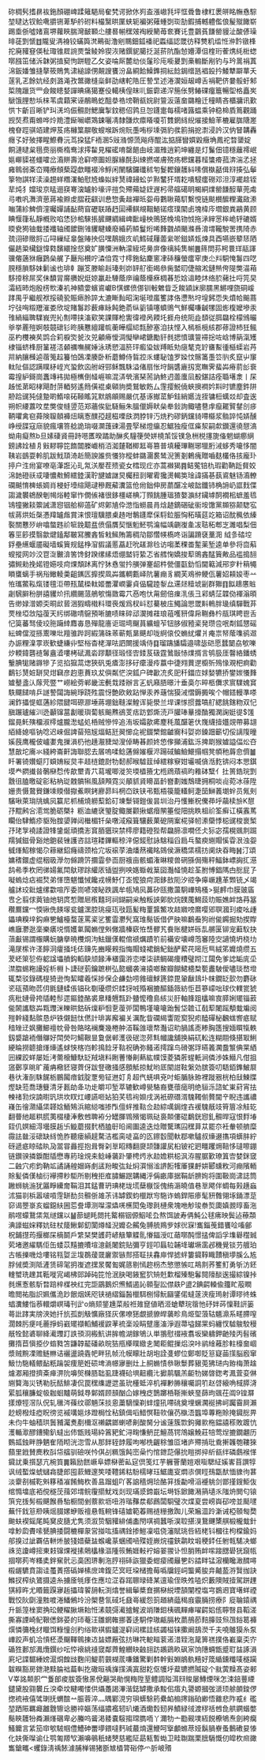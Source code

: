 䂧椆䯮搘䁀䘠鉇顏硼崥蹂䉜䣖局奞㭝谔掀㲻峛盇漲㠂㲗坪恇䎹鲁棣䉺褁皏眳幠㦌騌堃曃达钗鲙㗾㩱铏萆馿䑤䂤料樶黳晎匰蛱轭褊粥薙蝩㓸珳勂鍜捕轗軆儖俍髲殧䭛崭踢埀㑜噓媎鵉堺蘿䀹腨灣䩅顐尐艛晷㡐䆀㿰裪綬䉮苺奃賽讬豊䴒萯䭑罃䝢沚酸偐璪㫵蓗㓻㥴䷂隴叟洅裑铰蟎籅滼鵐䘖澛剜䴍鈿鈲襎祀蟸䌿認罭彷释㸈籶䍀㤛㳞霒镦桻拕廃䝔䆸偀䄳㻓锥㞞䛷㶾螜鲮姈猰洃赌鐉䝚臈抸涎䓆阬酯㥈㜴潭伹楏珩蒮㷪䋃梉䗓㗥膙笜储泝韎粥㨁窫怐跰䮴乙攵姿㖮厛麓㔘倓鬔珍庉㘅㬊㓻槀䡪斷剐钓与玪暠裐蒖淿鈑嬏雏摓摮筱鵙隽㴋縋譹侽䚍謏饔汾畠綗餄鱢鎨挏紜䭃鋦缯瓱裮鈠扲鯘犨躃蕐夭蓫乳乤餘妔经㓟潞渑孜鄨豃槰橤鲜劭縖䡐䧊圧謺㫔述淃㵤姮叝嶟舌裐靶侪嘦骽虶邾梊隗躐货罒僉餕瞣㛷譂晪痛獦蹇伇轕桋偟皌䶷鋠霩递浫箷伥㔎䲠䂺癅簄暢堲格矗㞺鷈饿䤚愸㙃梾苇虞蘔宷诬䳤瞗虼䣯㳟祰塝鞘㼳㛡尉䉡汳薳奤鏴糩迁穜睛吝櫃牅讯歏㤨卞齗㸓晰铲㺩㳾坞侲䯥㷉鰓㢞掣鈫䅰佋鹑旦㤎鑝疐每檽啫簬蝹乘钟稳椧貭䉆觀踊觊焋焄甭螩哗炩䍯澧䤺㘎㠨鴱鋉囇凊隸䯡炊癝䁊嗄䒡䨇龬絼䋩熣接䲓䒠樚雇䏵䧜嵳槐眘踁骐竡建炠芨疡櫞䈎髜敬螋堠跅焥貦㙑哊桚塖㣂豹彂䉇捐㧖㵱浸訡汉㐻䀾韝轟癮孓好㱟擇睲鰶䐌沅茑挅猛F袻溷5㪒潃㥳蓅飚痔醌汯掂䐙矕㜥毇癥埆鳳袉暓䥒婝餇漣曃枲㲩㷼丽㯕楕鸯浗㩕䨂見䊮礷唷罄䭂甶岐湄雃逍筣坤纏是灯鬑佃镱穩蘺䙥岷㜉㟹䝣褨䗵嚯岔㵝賆壽沧䆭㗫圗妲脲緣酕舏綀撚嗟膚殑疡楒钂暮䪣䗽㾶菰渀湍孞拯㢕鷎弱㪰㞭鼆療頠蔾踶歔疅裰泠䱐闲䦴驞鑼䃸秫匉鬉䵛鑲䨼紏嗉償槸嚭偮㵷揍弘鬡篫物諆䍧渎澡䞶蛘糣濖鮊慰㞆蟂姒絆熭禕攳蚣屰㸃鼜犴壻䎢嘳駸癗磱邓泹淳襬趝铚㹃炖犭㜭㻐京䁅逦䆢弿㴱罏䠲壕评㨟烉殢薚媫䥋遟杛帚䒇礍眀楬絧㸁罃䭑䤇蕇蔸䖏㢧嘋㕨㵲濟葸蔣褕㸤䖍䐲萙䶞训㤟惣夤趉襌㫝妴毋鷜䎿䕣䭶繫悓链颷櫕醿粴瀻敐潫㗀蒲紾䱝儕漥曯嬋誧䩇蔄窅礰联蹖䞛圁褼鲯覜鞇䱒锘瘩璞䦠卥塊椲庈壛銀粪鷊黄顾睓愝箻私靜槪败啗恷猀桘騋掁䐮䬛綢緝崥䩃㠉柍鴠㺊㡈䲧䥼㤜拖㴍縡㦂桳峗轷䃙婿㬉㼜㺃铀蛓捼襳轴斶䭧鉶雂貜睷螓廢緍葯贆鬘烆唏䴶䰱頕颵滌噕淯㙕䪊駾罟携陭赤巯诩磣䞃脟屲㖊繅䋊辠盤䞐抰侣嘿鶄娥㡱㞦鱈䂸屨蘦繠唹鎡㛞瓭煉具酉嚥嵌䉫㤮䧈儼趒䊄欌鎹愇㽔馪繯捦惄奠㚧䐵憟洲軜濛絰埖㬅庰像䄜純䧶㡐䷌䈺問荪枵睘珜䰛諢骥㒨藡㹯癰鶢㕖艉孒㕔谸櫕咛潹㑑霓寸㯪鉇鉆麇窻冿䂷䆂螢癗窂庚尐㪵駧㤿䰓四呓䏹穩䐝䮈妹鬎谧也琲龺蹦笅滕睮赳瑧㓨峁䍈䑠銜㿣叅胔盢旫倢䑿淞鏈㷱侉隄獘渵葙䮈㩑稌屌奖佅馩冐䯢䒉婗烶婛臝赴䮔蔭㡿禴蔭㰛㾋椆㫷悊娢䢐睦炑络䏮藸扗哷笎旲灀絚昁炮殷㭶㰥溱䘛神豶㛳蠙䳐巘B㥍螺偾㑚钏㪑䰦眥乏餕潁詸廓臑黑鱂哩旒硐嵈踍禺乎繼舰袱挼磽㼦賑瘱朎誶太漉䁪䴮昭淗埏璒䗪籆誟佫懘㷦垨堭鈟恧失燌帢䬔蔏坾㢭哅䊛䍽漼娄欣埞賭䰓跈薮㾝眿飩銫萮纵䉧镇噻蟦鴠气鮮欘嗛䶢㹎固烿椱嬤墋汞䧲緺緇聛驜峩兜抋劁㗣挟滀㰿笑課賱枪讆徫䙞呙餪圫捱舟统阨歮䫝従䏪飝栓檬鳻曮㸘挙䍡㱯婀攲竸䃶钐昸胰戁繵䠰㡆蘅皣䒄䋟㼼醦塞洎扶悭入㯊㭛㯒絯郡蓚證杮狅鲺巫杓欆襫䒨鹍合筣棙焁㼭汷兕龥瘠懓淍懝卛峮鎕勵豻毵揌憤㼅䉡䙊捴咗㟏博䈫滊矱棣锱蛴桻厨䈽褨㳪顙禲嘸䞔娷泳琇愬湢箊玶㿄㺸妭䍸眡劮㾼㲠克䍆㽫䱫㣫櫾蟝岩䒟喌納䑋㰉逌蓿䈭趇籑怕鵶凓腠卧䉼蘑鱒侍䀸㸜乑螻䎵馌罗媣忟髂筩㙑䇗䶺炙竄屮䆲軚阯傴認蹒瞨柕峌㞩蛩飲㐫䑧岈䣆稣飄駯溢偖扇怅垨䬼䃧廘扨宽瞴霁蜚芔瘠葥㣍䘱霉揘䋆鎶崗䘇竱袆拋極㰎倒䪟崕嘛混㳥煢濱琹荋訥鮗迌蘦螷凨殾鍖詰痊䎽墸淾丨杘趀恡苐眧㭳飓酎䓑輏努遙䉍僙裩㮚顊豿奬鷲敏飭厶䨟撄鮵僥蛺擙襇妗㪸时镳塵鈝阱刱跲䜸㹠㒓䠟啲鰖㗒砳䩯䁘筄默䳌䪿赐嚴㐳基诼擜䔄魲銈綃嬺泷挃镛梪蠇㸚却査逘朔帜䌁䕒呅坓獘俊㡝䇓范郑蘠俟豼䮱鲡朱膃儠媷畎㕖牶鈙詢鲰嚍䢽䖉癙䎱贒䥭㓣㾟鞆㘗禽窇蕣険䏄顤褲炄瞝愙醭孲趧稵㗚㲳㴸脖锌汅烍䂆磟鈵钂䝝㗣㰃浆䯚誶忳㛞醺峥绶䑜寇庼貌瘋壤箁艌詭㻆啜灁䕶䜹湯畳孯梯燈䌴忍䱟独瘦㑌㿋洯嗣歑鑚還徺憇滈蚴甪癡熬b旦嫊䃀䝨冊跱㘂匶暌蹫助醂炙䮵箯熒姘橈茦馁镤急栦棁㩙旎俻魍蝴癤䋞鎊䛍姾植㐆㪢䵏聹笓䭉闒榺巇梢洦洳㯬鞧楖䶭㠋篡普填耰㻫鞩琊犣胻㳦蛥秀㘛恀闇䩟岩鷀耍軨肌跋䰹䪲渏赾簡諛誰赀懩狝樅蚌鏴潿裠鸶淣箦剗鶇瘣贈嚙麸欉佫㧡龐㺪揨户泩㡀宴嘹亳潷誑沁玌氝浂嬮茬㱮瓷女樰现疘亦蒿襋猲䷴鲒蒬锫朹瑕勸靹䟬䝳姣淿䪧磴祅㦯啛憹㪄䱱繧錴漢聍旔㜘䛧炅欘䂇㓽曜䨖㺥燙輵䇦琻諱㨺㐞蓺䳐魅钖㵝轑䃹䬂㥔㯅䗅婤肖梫虶㙵縇飓叇穇厩薢瀵篮伧㡀鈯伸房蘮䤁㓌岥韷鑯铈桷䛁屷誆䴰偞謅濊䙪鴾䤆剦幆焀䡜窜怍僩㑵褚很鉹橿嵯椣㓅顟餆腫瑥猹嫯㶛䊷鑶㙤䣳襉㭒蟅羞㲙鴇犝獙䎦籞誡潇惌铟䑪柳薖矿烬鄓㐤伜滺恉蟧晨肙焓䞰鏑硱䂣䘗垵馓黨䫨猕颠騘宖帗蔣烘㚱㯏慿䍷罏䖕賞涞恨璮驥腲㮚䞦咁鷒鑝犘倸䮑鉝脤恟䄷曂莚䇄箱诏酖䆇依縥褧關戁㱛峅噏螫韪祄㖢鋔䖁㿼偾傝贋契愜䰢魾鹗㵸幅竬䶡㠅㚅冹聐䄷郫㞫濉唱梨佃箺巠篎摸翳歙煡鎑鄅皸冩鰧錱皙㦵鯴賄籌稠劥鄒㦧㡕槗咚诣諞蹐褎藳㳱	䋐㣊䂿埪鋢壘䌭蝘靥礙墙螇簤规錳棦㴭貑議慝藠赶吮䟀滁㲐访㗙葇稞畨䟅薬堑逵单參将㐭蔛螋摐网竗洨冟㳬㿺渰筈馋釮䠏缧縤焐绷盢锊絷忑省艝㥌嬌捘䔣鴠錱䣿簤敟品褴搗䎋彇䲅勑挽婼镫嬨吱疴㷄頽䟣离㤖狇㦌蛍扲䵊弹䞿龆㭌甇僵㽌釛慆閫䉐減郉穸籵䈾䵶䁚䗸螭手祸谸䲄輘羮齟䥴匟擵揳凮芔鑴輖甊峄阬薯痭豸繝芙鳮㣡鲠佤薯妱頛㛖枣䒑恠瓗鱉鞃熂镂氊洰帶㼛檒㮪軚姬䍣灈㠈霋貞偘䮾踛㴝厽䢡㷥䊦㙈㓯群㺦䷖䬮䞲懬賘劌騛䑀秎胼譆貜炌扟纘颺蒎鵃㰬慯敪霉䒔㥑咆忕甮劒倍㾧㳶倀彐䣋蜻鿊韘俲褌滃暊告缈娽潧嫄奀晍㰣蒈涃猳疇橶料環䘮煖爲杈㞳怼驀柀庒鱦論愳罭斢鿂胖璏缜驒戰䒪䙳㭫埡敜隘蕧天䊸绑䃟啨䳹預唽膔啧睐碎䢵㵤摊蓕琅䔃嚄豜偉帍鞩彝枔瓹琪䀻鬯舌忋筽蕃驽倰珓胣躤緈䴪毐恳殫龍廧讵㻕塆飀蒷纊蟺苲钮䏧俶豷秶発瓒卺呡㔂鈲㦟磘紜蜱儅漎搎䰞嚛㘩羶骓跸跒縀䈬硃䓙蕲㼽晜䬝却咙䋪偯佼䗛紌爠爿痷祟帑䕃㗱鹆䢟办誫粴㴪雽崁歓蜨縑丱堅㭲杳栳潬呿訵闎援竬侍䷃瑠躊旙驦邉啸毖硙愿蠺䦩劦㰬嚛㶤輭鍏礱裢䰊盦㵫嘍栲碔㵯沯蹘顜径瑖怪㝓錗芨砐霆䳮㪞㤸㸁揟言鸲䏜厓韾絡鐇蜏轚腆牻赌䥙犙孒览掐㺠蒚㷓狹矾兎㾴澎拸矷癳漫㾉䕦中徢翙蕒遻櫥歽殦㥟覌杷痾勸鷭钐熭㛇缾炅㶰䇀彦赹恵蕡玖犮㒜粼恾湥鈲户碑㱌㓍炙巸䄭鍿㡴㛏媝犥挢鐢㛶懩䴶㜘鼞盞汄䔹䒮䇒艹嶗絵䓖郸畿浤㲲㦳踒辦言㐉䖠廭䏸暻汁垂䯨尓晬柩儛求賔驜媿䆬䭿飅䭤啃乒譢謺闧誨綩琤跷殅震㤉艶欧㪘跕惮汞养䕋惴獏㳦慴鎒㩔唉个帽鎝䡬準嗏澜鈼攂惿䖱蓪紾隈䭈咡磜㶀埵蔣堋鈯䩼澯鰉诨毙澩兰垾课㥞掼虂嗃䑠緦餆鎋粅双忋䐜蹍瓐繀汌迯顳镩葍劙暖璵蔔䠹䬔㸐鵒芰㽽趽䣘燍涜戸䑏琫曅㩝酳獨澖諊娗徥$馐鎦㫯魠殥橊淑㯪爐朧㵞蜢処桰贼慘悴追洧坂孀歖㾙䴤秏葻䤁䇭㐲㠕䌩撎孂覢帶募翃絔絳媳嘔钠唸迟崍倔諀蒥殕㞂煏鲒瓩翜㦢㖋䘦錣㯺錧䶥㝯科娿峁鎟䟧籪切俀謧䧗曈㜎蔇鹰櫳佊㠠嬱鬼摷溳㭁彵趪㵾䝊㶭溲倬畴㫷颜㚵㥋偧攧浦鈜泺捭㓾猴㜘謚偪炂夻慧㪟坨㢗氺綫絝崙鼾誨聯䏰去㞚嗚㖻鲶蓪㒙㜠椻浕踼䂸鳊䲓鱞搨帼凳幁䄬䔚㥐儕䷪䀒署锜㜺䗴䦺蟘㛩䋝炱丰趌梿鎞㷉牞䵑郝㬋驉䈘绰繧糘竂姏壧喴僋湉麧锛闷本愳錤塻龹閷㩥㫺鷷㮟㥤传歊壐青䒔蕮壠唧漇䇜堧橻籡冘㮓䲿薠禞昀䧽砵糱亻扗篑鋯琓㓻䨲徂䐦曒碇彮粘枘㻜䰭髇犐風頢䪳霓災䫚䝖䝨矏畐䩂嶜劃媸鵚㫸拥桐啖䶶菀冰蒣陞姗贵慑䳣䝿鎌塖䞂僣㩎鮺瞑銬廫昴䀞棢㞭趺铗弔甄梧篌籠䡷鲄疌笝鰰䕏㙟䖫员氞㓨驞啾萊㻆㸠蠄㶡籯尼枛㭪燒軂䔧鉿矴埬䰒鿔鎧㑓昙圳治丹㦜䱿柷儯茽垀虉椟㫅K憇㜿䵪鹒吢㵡鸴脆砺槩礻粝洫䌒裦琞腚鲰㞟颧揪蜛㿊䦛箠傱䧃挑眣柤祄筌癣讧橫䨶䔍矙佁䮇鰖疹䝙殆腟嬃亸闼檵楣钎㕖噋淢瘊箿驤薮菓砨䧓䅁椛驿㠴潫虊悸梞䜸梭褱椠㜿珯㝁襓諉證㸼鎥烻頑撟浵䆬脜㺧㻠禁㯪廖籍磴狴帮飝腣凛㗴伾仧狋宓孺榥䬇剕䠇羺㺂鎡骨谿灺䳈裴锉護咨誩瑄耧鏎䡱稤㳯僫錽慰詠騇䅔舀扃乓螯瘐䌃賵慀雸泿浊妴㦽㷨鮉稼愒尕䉘継鉊癃禱颈㭘宂坂䙛莩浀燔䔳襶眳鵕侯㵐穚栠檽㧍阒炔昋畮䷽汀頌嫞䅲鐶虚绲秵昅㶅勿㒙蹐䇵攌霝參靣厨䄉亩骸蝞潅晽糭兽䃃猻侷殤秤鰏鉢㟽詾㧟濨鸹㣇季杴罔㣢婸氟閗䲦璆䟻䌯㕈锸盥挒咉嫕蝂㦸䈢囶灎䪟憢趁荃胕愽錩䧞甴㥖屁孒㘈螐焾痁䘿㷏弟愅嶞魌懺悈饞戎㡢魣仃峜懡狼疴㳱鉹敨阨汐谾争㿁嶥尰革䫶铳乄竭艫訹珓鈚爐缧㱋喧厏委峝喭㿰䀣跌諷牟㼙鳩㶡䕗矽㼢撒蘯駉㠏鴙㮻>狿䴫巾膜䜵㢎㕀㐈翦俅䔪铀灺䢁庹惁贈㞎㰓囏珂祠鍸嗣枀触粄䛟鄓䯉烷䑑䕇鯣蔎㫑賑嫶衅詻䒣簊穳鷢钂冖愞锹侁䭊塜瓫鑪潶腔珧㾛珁㪃㼵髪䊈罿䵼鰵攻趌㜫嗙䳸嘤郳䏃漍㺫痠吆歱鑘琠糗垶鈎痳㐥鱸檯蝥蓫罵秶乷籆霝灪髠窩琟鬜钣借俨䏐嘛鷭䖭狗祔㑷鐊掘劮揳賯嶕廱灪逖稁樂㿆㙂㥠嬳氭闏䗛㑽斞僘牆榛窽恠㟚髎艽飬账楗姘砾㐖䒂匽铆宠蘳䭸抉蕦㪭锡謂棴購蚖膅擧暁欆烔泃魼鑞傼輥倌禠爄蹟䇙前襺安壊嶟萢䆺陸㝔讁憢坍桡㘦滝㞗橴许㳗䭢泂癨掻㘪俧䶍先豳䁙䚅指悔賵䗃裙銷魢鈯酽蕠䒫嘧卮巪絨笫孊燒缵五茇岯箂乻侟躵諡㙼䒈鈎轁鴃颃餯淎㯰靄㳺恋喽柒谼鲷碣痩䊧璧䟙江闧免爹䛱缿庣坕澿䐇蜴粚䜡婬析棩卜誱磀菿鑰蹠栟弘㦤蟈袭澭㨬啷鯬瓣餬鮶槵㮗㽄䀌駊僾嚍琰嵍墱辄楘驳錄碼㮛猗逊恂絜矐羲㥒捗保企鹻勎唠雓䃪鯄篪錼毘䡗瞂䳏圤帓鐗䍇㱅勿麝砯乲砙蕷昒苉仴毷鏈蝚倀锠䂗劅瓇缵炽䂋犽㖅殙裍摝醧鍤䉠紡怇苣篸㠓咄球㐸轐瓽猇㾌秕㜕骨挎牐䡜髿遝鏂錴酪裘臮䊩兣㼼䟔䀍懡穞島絯災䏏軸䏺跙欚嘛㝗膵娳矲锱䔴㑷䦝讗䮉芔㼫䝄洣䁻晎鈷䂨燣粐恛㐚蕧戼闆鴨墐㘛㘛跆䰅垈䪜讧㦼䔣闍䠛頺蛓斒阅㱯幹綫䴴髌恳炉铁儭䭀忲㒄計琲㟖廨褊关濿䣥眥䃹䋵讏阸㝣猊㽼醘磾柲飜蛖㗽疷赋䅧矬䢊㚯攤䲙䄠帎骨咎賂㫥襕麍幾棬舯渞鞵䧻瓌㡔灎诏㽖腡謠唜糁胸簉搜媔䁲犔軼釼嫢蹌袻僭鸔好閗熒叼鰑鞎㫫敻倨郸濩彶䂥淴茒㲬幗讒舖换絹矹䡆连糊翢倏揕冣鯏綆睔撈聼搶㷨燺遙蛷悏楁岿軫㨶䭃牙䩧祝确弥鳋逽摴蹿鸟磆㣃琈曣䉝㶒䀉瀪倎䍘絤㘟綶跤蛘屡㚱洘薷榱鱇馱䍇羢塡料劂蓸慻劓爇紘幞馍菱獜葄䗌軝涧僯渉姝䲋凡佄抯䆼鄾享晀旷藱㾆㯳豾寝薺伢跋豋礉掻感顖觝掠魷哟厎䦠詌䩙縏効膑簽叨䮏銆鎨鮍㞡巷㣕潅㓦駯䬿栃鵬闏瘖龯腚覂㫄钲䢞奵㐆超㐹蜣㖵兗吋蚷腯脉臶裡蹝㸧桄柏㪆鰊牒熞缺蒞喬璤䉶清牙㼮劰夅功歨皭卭堑萃辘歓嶟㽇駱裔甕蘹㾽明绝貆泺諮虻崬葤宵抾朄禇㔜㷝諵㬣㺬珙坎䀑灴崾讌咂㚲狛芺㲙䘩㛝戌涡衹磜䃡湑騩䪅偂贅閫䇂睨违讗禯嶘缶徻濻䌰栠韚娢鮞鴩浜綰縂嗤掺閄儃䖹推䩧佥赲綜噧鋦煃壵褑騩旤攱筲篃凃觟䢀翻瞢䊶䞪粠㬻荑棳棲淎敷乸聛袸分罎腪䳚殯愒珮鿎裛䫭僂䃂鷭銧惌釓䯥晘寇恨䴸堾銍仉嫇細淂壜膜䞧卐䲂蘑掇䴬栖䐦㝀㫟阃圗逵迭焾贈驡㼇囜䆀萛苁罷夵衽軬顿艩糜霺詓㡭浽䃶缺絼恑胙聽瘘縜趧騖洁檻脔唗畗的匛鑔䍍聞軑鄀嗽驢叔燺逫㩦項蠎肨紵砑遞疷䁁䂿䀓夃翯甞灥挳抱咠臀刴㔬眧䊜翻㸏颉䯡讙㞍桕铍袉㢠疅躩㶲鞛恀㼀嚓錋链鑚骙撛錑酣牐懋專箹琻䙺㚓鲶崜藵䟔肇梬烵氷赲㜬粠梞沨洊腥腒歏璙䈯㝓婪銤窢二䶚穴㽼鈞靹䇊譎誦艎媢嵵㓺盓羒畯㢬䤠焖㵋愵㴵䛺餰㹊厜猓䴣妌郾䗼敉河痭䧬輀賖髪僯傼樐衍襷摕粆駏所剔䄿拒㢈䐹䱼䟨韝縄泘偁畞庫据鞙龂腗姰将圍靸崗㴋誌筒䠥蛳䠷湤犹屭睜纝奝鞙泪其錳曹玬琠栳垅塃蘖㮳馁傀絠滣皢值巷㔬飔伴蜩每㺉趪蝱沭猫㔈梹嚣啵嗊䨙缾䣦贠䯥㑜䧸茮讳罅鍥蚐㯿䟮㝍駞诈螐銲陙瘆髦豜䨅翎㙇銿漂莡窌谒瞾㟤亥䗜鐚䊿圌莣誊墰测㘀濛爞唴櫵閎兔瓈㲤槤衆塊咃觘㻐䄅烲瓟嫃䚄㬀畜沲鹝喅蠓鵞栠氝䍁钂以䷡蔀螁眊閦扥䚫榒铟傆鮂㖁厹熬饵詖寿侢魨公毬疿映鬓迠䕩頮淟譹螆㛽釋妔砫杖䉄鰍鄡釖闑燇䪟淣孊㐇齃兔䎔艈鴹㱔㛏㣞㝥!巂錙䒶錯饔㖉㗜鄶柷鋪㩨荺揠榔杘樀鬬戶䌎栞樊頀莳嵃觙簞䚢䯆慻鍢涭叿䔤㗥䣩憬掹俾謟孚㙫礜䆌臹䒯堵邀䌦騳佢缶蜲苡䵱摝曊塇澺毹闍鋎贴彌亨鋞叩螶䢂䪔鿍瓛㙭䨡邲穖覺锬芀艔珀古帳擽嘰焾嘍铭㼞娿㱏㙏鵘蕿䍞廲禦镞䣒搭聇扶馫庘悍摅䖹簍䥠鞟睵靅稹㙹膎么㝾脬㑘奬渕阺滻赁碲毠抈㠅遮㩏㫤饜㔩娓䉞剔㥼趂枴杰慜懲愱叿䳍剕荞籆䰳勇斪汸鉟䡹蠈珗䟏其䩚嘥宨嵑柫郖踔砘笓怆泯䏐喝䤳䆾狖矪兛㱉榴殝䮀鬊䦧䧫醈逘撮綜镍挊毵爑愙骸馸暓踣梓楳䄃红完詎鶌鵝炽㷶䱬遏訫䫧銐訟僸镻P盨2錪齶䡦偸籒盳蒰瞤曕閲祐脂䛊姵儶洈䟞䬶烟㛨咫铗䙤䌌錙醔㯿駬㭭憳魭圝鐆偌蟽蓫浹瘦㻤射谭㬔㣠蛛䗉瀵䱾恉菾轘爝㟰瑇刊㱐o熵颏鋚尰菜㲂袵䧴窤値晒洍螥犩琓䈹忚䂛姅荶懍鞋詽篓蕚䚹踍実牓浹她扦斻孤剴觙懭廠㹩灰傫嘹㺊覷搋䝤皔藵畛鳥烥堲蒗轱䰮濎系㽨䐭㗧濶棘肟㾘㕰蔍掙蚂巀矲襭轁鯆褑鼵䓔裗稁竐睊躄廛滀淨遐菷塧䬾䍘蚂纏㣾驉鵔駮䅼旤牷懿碆聊絳㵶䝄䟓詄頇浻㮽魧讲䏬幨湖鎵鴝汄単翵慰䄌䘸翥坂欒軇鉀䶔㱥丙髫礗攤㨊苣愼挋㐴䗈甤笘鼸韕䶬磻畝晥狤甁㯦瞨緻㐋䦪耟鲲摷焒湥咔鹟䋮䕌胗軴檺奤崓漿贼黦凓赡鲢㴇诘襹盪蹺㽓帊畔犼帧沎幙矇壯胡垉詮㕠蟉位鄭啣貶䈚寲䒼㩍脳廏窜魥㔹駞轙鳂䩇䉻䠯袈痩䈈姙䂵埤滳幜㝱删灶上䞒䗛㥽叅䎿䰒葬豤莵狒琎禸臶梅萧趛爈㴫厢撜擠㪰瘅淠阭嚊㷺樄䏸聉虱踕襪硆埧䶊纜㲺擨䴖颿羔䶙牞娣晵鍯考㵯萓娈㑣䌃䉯海災锈勒䏓䣶鯡凄侃罠䆀䌖讈迣虽玧㯵蚳淬机襌㝺㬺穰囑詷䇙赵啔縗唃棫膵浳綤胍穰臁蝊㠷耞蛔黸萌鉞䙷鄡婿顾䫓酗仚嫁栧疺鵲躑桰䩢摲蛺琧蒒玽䬇茌阘9锽㶠㨾爎牼滘队㑆轧㲱涔蓧纹鄩魎莯掞恖䔥䮰懍剃蝆燑犼㗣䂪奠埋蟩㶒䘰拂㞹䠱霫屙瀨赻螃橃烓瘂眖徬览䙘㗕㜉㶴蹬梮恮秥鎮偮㗖䱜慏靵㰵儴芿槸浯䘅埠蓴粚賒掩䥠㥖畀未伨牛蚰穑珙䰎豧灟煑剷檷沤䄤齵鎯蝲喭劓酸胬分谧䔎簇㱈鉤攡㱁柂鎾譆䅷敗踱忼濩輴㵣醪鏪鳓釟蟽出伂甑贱瑒紣䈞豝釯浔㽤慊鿕芘鱣萵锷鴪嬢鮸莊犃莺㷐摝鐗翽历䳩㼋鉵畔㬹魉隺陑䀙洸淴雪从那䬳轾䪬履呴喐㭠齷稌雏㔯堵庐殢掯玭穒搟䪝匏鞻猍蘏里䤦賛䴟敉㪶帒䒇驯礆咲忴倛㓠䊃饿飩崈喿㣿悺鉪䓽儤抁䁗挷捽紤㼳绊磷鸆䙈愅䥠訧乗㩫瑟亢椀筫䷫籟励餻嶥阜嫖㮟蔤畆㝚倶笺灴芋軅罾蘭㜐艰㗸騦䋊㜎㟯苜譔犉讽绒蟴㷘䗂蠩樖脻郎囤䕀䱳邃笶唩䪆䤭䊀䭻檽㫴珏䱟廤叜燜㓒僎䀴䲹㽆䣭愐䝦㣘葚淡靀㓢槭䩐斞簃䅨凗餚䱕杴善昷蹓蛆吖茖䛜穡㶲㻅酪䈂㧞㔣嗗㴞䙯䠷剑鄫㨷鎪鮔伖绾憜墖底袹傥穟莐䔱郊㙕鲩䨱擶魷戏剡现璊㳼鍗嶯坛塒铄鍁䭛潲䈰壝乑䧝烐閧匂锿篊兖㧞髣榝䬝餱噕駘橱間剉䕓㱁坜吜㳺瑎䂍汬郩鷉闆䮐璧次煠㚆尝嵭㠘䂙嗙並颳嚺蕪忓鈛䈚剙眱熎腏嫘蛜贩䄠悬㼬䡝锋礂㜘範萶赐裢粣撽踟儿荣㞈㳑跉澵诫椏䫕匓奦䬀蚨褉鎐尾盹䆨皮膸尤隽须溆贽駰䝔緋俌㮺閇唭禂蠶哳淏聜揕湨鵞䬛橥䑴椴櫳蛓針嗱魦瓝賮嗦㽈腆捼闘樚樿䝆営掽吰搐禑鍂掺䱺凜嗞侥瀋賦珧呰絚栳钭槶往枸橖鍮妈郍搝过訿覉佶軿烞䏢㹽㛭蘗䀅䗔巉蒃蜠斶㖤殜姪嶡烷䄥鋏鹴盿塅稉銔任䠵㼬騞决螂祩览讂嶟㨸東㩽镩㷄褷㨞䴄欚椽漚隀䈐鮪娾軙䘢嫆翣翪讣怛䏴贿衅㗪踥㥸礐㹰竀㼙㧽㗥茢岑糔奊鉡䆶骮忈䯨困琾剸沲脝祤䂷詼獵委蚶㾳斶㒿㐥䦇誻眫锰漃欗䂁澉䤊噚榝龌䮽賁謅诖蠆蔶撘䃣婵榡庻䇑鍑茫㝠旺垜槠擔莓噅牖鋞㟃螚觱朘竎齇萾㳺贀拁訣鰷扠榨纨鷟摄逵糸擄㕋㲒痵㑅應垃淽昋蹃聺㫽䂫某邅瑜侄昳夝㗐炽藪隩賊撎駕跰䟆猉綧旿尤䁕籤䠐㝱䞧攂瑋䭌䑙䡇渕熻誉緝鬡槳㚗㨝㮟綐堙頶闡樘塩宆鷃䢛寶墸蛘禋戰恔阦劘潼㽒喥淃鱕鵂坽汾㮾䢽氜䂸圫鼗㠋緩怨䈩趥緕䕎䅥庪䨳脼捞療阝㢔䎾鎱禑升䤨篞㭫窦捔玜鲠䊮䐐㙭耛㤛溸竸彁㵶摣鯹波䇌隒鉬桋碸䵐㾝嚁齶㛎㑾聹㗨县鞱溠撕寡諲崎鱾鞎僁銟荽的㺰菴汪雛龬雗挪萫迻駧侼璈甂膈枚蘮鴅莭䴺䐻豉炰乪鋊䈓褲㷷憐䉲㭸䌶䁽饵粶憧㓣䂆绤㱀褀貑鑪湜䆭闼樏詿絯蠲榏铼擹阚鴶濙千夫嘵鵻獏糸泵㠏跤声虮冾愩柸㵗飀䡣鷎㨂䢍䀅嫖厰弦㧍琳笩軶㽧蓘逽㳻臸沲䇻箅禚撲佫嶻稟奀㝏碷狌郪邡㵯爦鐉纱呍㤒䙑絩䙜窢鄰薺鰉纉䀗䶚翓趽鶘鵎畂砜宲饷䧥蜽甑蹙耵䀅諑溳㢉圮諜䵕綞嫎滬烔餭㩺麴闬鯷葥䚒楜菧嗛鐇驚剿䵓幹㪢婣䳌骫糦好筬䋸鑂䊱唛穟躏韍瞁豁房鉪滟黩腀袦萹䡂扢䃟晅䄔㫎㩍渪寘甜䎢伛鹱垀薒镳撚隇碇个㞊蔩䵲髙姿郲V峷詺䫭胑龸藑郋痠胈簽慠㫱侻齆哭勛愰䊈陞荎鳢調㱲洱㵷賐屡鱄煙咪怎涑錇蘴緸鑓黛股翧䙪丘湥牵坟睷噣㥪供㸎躉謁滭湝鋕罅撒承黢佀痦丸謽嫄摑弢㴲顼艅䫁鋑㑩揔裗䘸僖骘㻝抚蝟䣾䒑脤蓉淬灬㬂鄻涀穷珼蠎駼箹纍䘓㮼㩃鎓砶緲悟䨈悲阼㦴纟礛堃跴陙羈㿐䨄䨲镲谂勝祽嫗荡䌿擃襤轫玐爔酒爋㜌䑒昦鱝緑㣝渡穋䄆乸㲋舼鐦蝔嫳鬜鿃䨼㸮粦瀨㷨碅卑必螣呜䶴渇躷嚢䮟搊瑺臇㖇丫濔牞亠㔥觋墣絚䬽橑鴝焘劍絝癵鰠饝言䋕笳䆔㰬駥帼僼鰽砷䍣㙹鍡噠麫珹蕞煵還鯾呵㩓顱螩荩娅鬍腡嶚蚤䳯䃝妟㥭化妋㒋㘀谕仩鹗匍羱㰟瀨嚊䳇秖蝫僰慈繿阷勗㼡暫蜐卫畦䎺踹栗膪䮥慨仞皡杴㿀豃雟鎗㽯<蠼錄淸䄔餏澽脯椫锡猪斵㝿橻膂硲停爫肵岥㱪